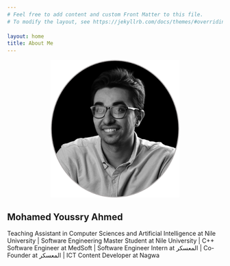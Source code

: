 ```yaml
---
# Feel free to add content and custom Front Matter to this file.
# To modify the layout, see https://jekyllrb.com/docs/themes/#overriding-theme-defaults

layout: home
title: About Me
---
```


<p align="center"><img src="./roundedPhoto.png" alt="avatar" width="300"></p>

## Mohamed Youssry Ahmed
Teaching Assistant in Computer Sciences and Artificial Intelligence at Nile University | Software Engineering Master Student at Nile University | C++ Software Engineer at MedSoft | Software Engineer Intern at المعسكر | Co-Founder at المعسكر | ICT Content Developer at Nagwa

<!-- ---
### **Professional Summary**
Productive and proactive software engineer, who has deep knowledge in the fundamentals of programming, data structure, algorithms, OOP, machine learning, data science, and project management. Have strong interpersonal skills due to actively collaborating and leading a volunteering activity during my college life.
&nbsp;

*My mission is to develop my technical and interpersonal skills to lead the positive change in the technology education industry.*

---
### **Education**

- Master of Software Engineering – Nile University School of Communications & Information Technology - (2/2022 – present)
- Bachelor of Systems & Biomedical Engineering (B. Eng.)  - Cairo University Faculty of Engineering - (5/2015 – 5/2020) - GPA 3.0

--- -->
